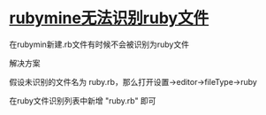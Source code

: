 # [rubymine无法识别ruby文件](/2019/11/rubymine_not_recognize_rb.md)

在rubymin新建.rb文件有时候不会被识别为ruby文件

<i class="fa fa-hashtag"></i>
解决方案

假设未识别的文件名为 ruby.rb，那么打开设置->editor->fileType->ruby

在ruby文件识别列表中新增 "ruby.rb" 即可
